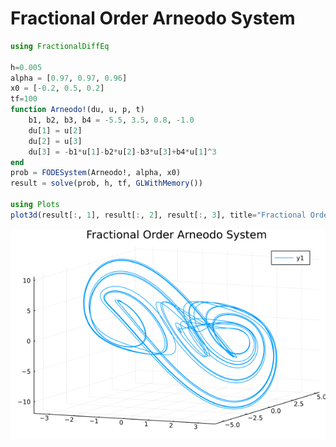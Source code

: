 # Fractional Order Arneodo System

```julia
using FractionalDiffEq

h=0.005
alpha = [0.97, 0.97, 0.96]
x0 = [-0.2, 0.5, 0.2]
tf=100
function Arneodo!(du, u, p, t)
    b1, b2, b3, b4 = -5.5, 3.5, 0.8, -1.0
    du[1] = u[2]
    du[2] = u[3]
    du[3] = -b1*u[1]-b2*u[2]-b3*u[3]+b4*u[1]^3
end
prob = FODESystem(Arneodo!, alpha, x0)
result = solve(prob, h, tf, GLWithMemory())

using Plots
plot3d(result[:, 1], result[:, 2], result[:, 3], title="Fractional Order Arneodo System")
```

![Arneodo](./assets/Arneodo.png)